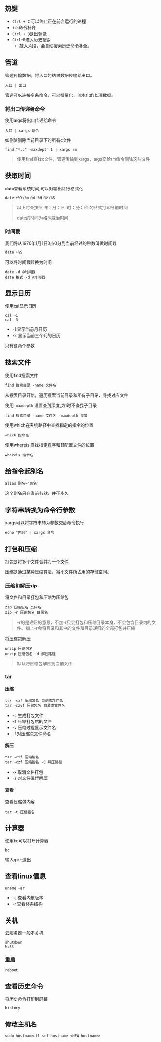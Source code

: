## 热键
- `Ctrl + C` 可以终止正在前台运行的进程
- `tab`命令补齐
- `Ctrl + D`退出登录
- `Ctrl+R`进入历史搜索
	- 敲入片段，会自动搜索历史命令补全。
## 管道
管道传输数据，将入口的结果数据传输给出口。
```shell
入口 | 出口
```
管道可以连接多条命令，可以批量化，流水化的处理数据。

### 将出口传递给命令
使用args将出口传递给命令
```shell
入口 | xargs 命令
```
如删除删除当前目录下的所有c文件
```shell
find "*.c" -maxdepth 1 | xargs rm
```
>使用find查找c文件，管道传输到xargs，args交给rm命令删除这些文件
## 获取时间
date查看系统时间,可以对输出进行格式化
```shell
date +%Y:%m:%d-%H:%M:%S
```
> 以上将会按照 年：月：日-时：分：秒 的格式打印当前时间
> 
> date的时间为格林威治时间
### 时间戳
我们将从1970年1月1日0点0分到当前经过的秒数叫做时间戳
```shell
date +%S
```
可以将时间戳转换为时间
```shell
date -d @时间戳
date 格式 -d @时间戳
```
## 显示日历
使用cal显示日历
```shell
cal -1
cal -3
```
- -1 显示当前月日历
- -3 显示当前三个月的日历

只有这两个参数

## 搜索文件
使用find搜索文件
```shell
find 搜索目录 -name 文件名
```
从搜索目录开始，遍历搜索当前目录和所有子目录，寻找对应文件

使用`-maxdepth` 设置查到深度,为1时不查找子目录
```shell
find 搜索目录 -name 文件名 -maxdepth 深度
```

使用which在系统路径中查找指定的指令的位置
```shell
which 指令名
```

使用whereis 查找指定程序和其配置文件的位置
```shell
whereis 指令名
```
## 给指令起别名
```shell
alias 别名='原名'
```
这个别名只在当前有效，并不永久

## 字符串转换为命令行参数
xargs可以将字符串转为参数交给命令执行
```shell
echo "内容" | xargs 命令
```
## 打包和压缩
打包是将多个文件合并为一个文件

压缩是通过某种压缩算法，减小文件所占用的存储空间。

### 压缩和解压zip
将文件和目录打包和压缩为压缩包
```shell
zip 压缩包名 文件名
zip -r 压缩包名 目录名
```
> -r的是递归的意思，不加-r只会打包和压缩目录本身，不会包含目录内的文件。加上-r会将目录和其中的文件和目录递归的全部打包并压缩

将压缩包解压
```shell
unzip 压缩包名
unzip 压缩包名 -d 解压路径
```
> 默认将压缩包解压到当前文件

### tar
#### 压缩
```shell
tar -czf 压缩包名 目录或文件名
tar -czvf 压缩包名 目录或文件名
```
- -c 生成打包文件
- -z 压缩打包后的文件
- -v 压缩过程显示文件名
- -f 对压缩包文件命名
#### 解压
```shell
tar -cxf 压缩包名
tar -xzf 压缩包名 -C 解压路径
```
- -x 取消文件打包
- -z 对文件进行解压 
#### 查看
查看压缩包内容
```shell
tar -t 压缩包名
```
## 计算器
使用bc可以打开计算器
```shell
bc
```
输入`quit`退出
## 查看linux信息
```shell
uname -ar
```
- -a 查看内核版本
- -r 查看体系结构
## 关机
云服务器一般不关机
```shell
shutdown
halt
```
### 重启
```shell
reboot
```
## 查看历史命令
将历史命令打印到屏幕
```shell
history
```
## 修改主机名
```shell
sudo hostnamectl set-hostname <NEW hostname>
```
